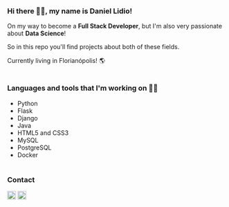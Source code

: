 ### Hi there 🙋‍♂️, my name is **Daniel Lidio**!
On my way to become a **Full Stack Developer**, but I'm also very passionate about **Data Science**!

So in this repo you'll find projects about both of these fields.

Currently living in Florianópolis! 🌎
#
### Languages and tools that I'm working on 👨‍💻
- Python
- Flask
- Django
- Java
- HTML5 and CSS3
- MySQL
- PostgreSQL
- Docker

#
### Contact
<code><a href="https://www.linkedin.com/in/daniel-lidio/" target="_blank"><img height="20" src="https://www.vectorlogo.zone/logos/linkedin/linkedin-icon.svg"></a></code>
<code><a href="mailto:daniellidiops@gmail.com" target="_blank"><img height="20" src="https://www.vectorlogo.zone/logos/gmail/gmail-icon.svg"></a></code>
